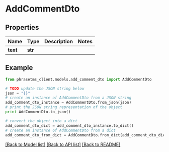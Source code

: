 # AddCommentDto

## Properties

| Name     | Type    | Description | Notes |
| -------- | ------- | ----------- | ----- |
| **text** | **str** |             |

## Example

```python
from phrasetms_client.models.add_comment_dto import AddCommentDto

# TODO update the JSON string below
json = "{}"
# create an instance of AddCommentDto from a JSON string
add_comment_dto_instance = AddCommentDto.from_json(json)
# print the JSON string representation of the object
print AddCommentDto.to_json()

# convert the object into a dict
add_comment_dto_dict = add_comment_dto_instance.to_dict()
# create an instance of AddCommentDto from a dict
add_comment_dto_from_dict = AddCommentDto.from_dict(add_comment_dto_dict)
```

[[Back to Model list]](../README.md#documentation-for-models) [[Back to API list]](../README.md#documentation-for-api-endpoints) [[Back to README]](../README.md)
